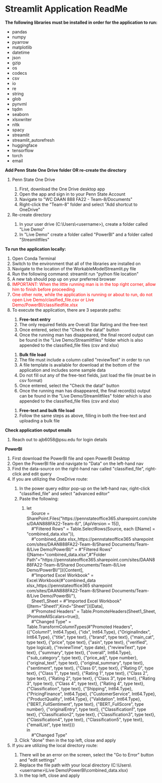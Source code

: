 <h1>Streamlit Application ReadMe</h1>

<b>The following libraries must be installed in order for the application to run:</b>
<ul>
    <li>pandas</li>
    <li>numpy</li>
    <li>pyarrow</li>
    <li>matplotlib</li>
    <li>datetime</li>
    <li>json</li>
    <li>gzip</li>
    <li>os</li>
    <li>codecs</li>
    <li>csv</li>
    <li>io</li>
    <li>re</li>
    <li>string</li>
    <li>glob</li>
    <li>pynvml</li>
    <li>tqdm</li>
    <li>seaborn</li>
    <li>xlsxwriter</li>
    <li>nltk</li>
    <li>spacy</li>
    <li>streamlit</li>
    <li>streamlit_autorefresh</li>
    <li>huggingface</li>
    <li>tensorflow</li>
    <li>torch</li>
    <li>email</li>
</ul>

<b>Add Penn State One Drive folder OR re-create the directory</b>
<ol>
    <li>Penn State One Drive</li>
    <ol>
        <li>First, download the One Drive desktop app</li>
        <li>Open the app and sign in to your Penn State Account</li>
        <li>Navigate to "WC DAAN 888 FA22 - Team-8/Documents"</li>
        <li>Right-click the "Team-8" folder and select "Add shortcut to OneDrive"</li>
    </ol>
    <li>Re-create directory</li>
    <ol>
        <li>In your user drive (C:\Users\&lt;username&gt;), create a folder called "Live Demo"</li>
        <li>In "Live Demo" create a folder called "PowerBI" and a folder called "Streamlitfiles"</li>
    </ol>
</ol>

<b>To run the application locally:</b>
<ol>
    <li>Open Conda Terminal</li>
    <li>Switch to the environment that all of the libraries are installed on</li>
    <li>Navigate to the location of the WorkableModelStreamlit.py file</li>
    <li>Run the following command: streamlit run "python file location"</li>
    <li>A new tab should pop up on your preferred browser</li>
    <li><span style="color:red">IMPORTANT: When the little running man is in the top right corner, allow him to finish before proceeding</span></li>
    <li><span style="color:red">One other note, while the application is running or about to run, do not open Live Demo/clasified_file.csv or Live Demo/PowerBI/classifiedfile.xlsx</span></li>
    <li>To execute the application, there are 3 separate paths:</li>
    <ol>
        <li><b>Free-text entry</b></li>
        <li>The only required fields are Overall Star Rating and the free-text</li>
        <li>Once entered, select the "Check the data!" button</li>
        <li>Once the running man has disappeared, the final record output can be found in the "Live Demo/Streamlitfiles" folder which is also appended to the classified_file files (csv and xlsx)</li>
    </ol>
    <ol>
        <li><b>Bulk file load</b></li>
        <li>The file must include a column called "reviewText" in order to run</li>
        <li>A file template is available for download at the bottom of the application and includes some sample data</li>
        <li>Do not fill out any of the free-text fields, just load the file (must be in csv format)</li>
        <li>Once entered, select the "Check the data!" button</li>
        <li>Once the running man has disappeared, the final record(s) output can be found in the "Live Demo/Streamlitfiles" folder which is also appended to the classified_file files (csv and xlsx)</li>
    </ol>
    <ol>
        <li><b>Free-text and bulk file load</b></li>
        <li>Follow the same steps as above, filling in both the free-text and uploading a bulk file</li>
    </ol>
</ol>

<b>Check application output emails</b>
<ol>
    <li>Reach out to ajb6058@psu.edu for login details</li>
</ol>

<b>PowerBI</b>
<ol>
    <li>First download the PowerBI file and open PowerBI Desktop</li>
    <li>Open the PowerBI file and navigate to "Data" on the left-hand nav</li>
    <li>Find the data-source on the right-hand nav called "classified_file", right-click and edit query</li>
    <li>If you are utilizing the OneDrive route:</li>
    <ol>
        <li>In the power query editor pop-up on the left-hand nav, right-click "classified_file" and select "advanced editor"</li>
        <li>Paste the following:</li>
        <ol>
            <li>let<br />
                    &nbsp;&nbsp;&nbsp;&nbsp;Source = SharePoint.Files("https://pennstateoffice365.sharepoint.com/sites/DAAN888FA22-Team-8/", [ApiVersion = 15]),<br />
                    &nbsp;&nbsp;&nbsp;&nbsp;#"Filtered Rows" = Table.SelectRows(Source, each ([Name] = "combined_data.xlsx")),<br />
                    &nbsp;&nbsp;&nbsp;&nbsp;#"combined_data xlsx_https://pennstateoffice365 sharepoint com/sites/DAAN888FA22-Team-8/Shared Documents/Team-8/Live Demo/PowerBI/" = #"Filtered Rows"{[Name="combined_data.xlsx",#"Folder Path"="https://pennstateoffice365.sharepoint.com/sites/DAAN888FA22-Team-8/Shared Documents/Team-8/Live Demo/PowerBI/"]}[Content],<br />
                    &nbsp;&nbsp;&nbsp;&nbsp;#"Imported Excel Workbook" = Excel.Workbook(#"combined_data xlsx_https://pennstateoffice365 sharepoint com/sites/DAAN888FA22-Team-8/Shared Documents/Team-8/Live Demo/PowerBI/"),<br />
                    &nbsp;&nbsp;&nbsp;&nbsp;Sheet1_Sheet = #"Imported Excel Workbook"{[Item="Sheet1",Kind="Sheet"]}[Data],<br />
                    &nbsp;&nbsp;&nbsp;&nbsp;#"Promoted Headers" = Table.PromoteHeaders(Sheet1_Sheet, [PromoteAllScalars=true]),<br />
                    &nbsp;&nbsp;&nbsp;&nbsp;#"Changed Type" = Table.TransformColumnTypes(#"Promoted Headers",{{"Column1", Int64.Type}, {"idx", Int64.Type}, {"OriginalIndex", Int64.Type}, {"title", type text}, {"brand", type text}, {"main_cat", type text}, {"price", type text}, {"asin", type text}, {"verified", type logical}, {"reviewTime", type date}, {"reviewText", type text}, {"summary", type text}, {"overall", Int64.Type}, {"sub_category", type text}, {"price_adj", type number}, {"original_text", type text}, {"original_summary", type text}, {"sentiment", type text}, {"Class 0", type text}, {"Rating 0", type text}, {"Class 1", type text}, {"Rating 1", type text}, {"Class 2", type text}, {"Rating 2", type text}, {"Class 3", type text}, {"Rating 3", type text}, {"Class 4", type text}, {"Rating 4", type text}, {"Classification", type text}, {"Shipping", Int64.Type}, {"PricingFinance", Int64.Type}, {"CustomerService", Int64.Type}, {"ProductQuality", Int64.Type}, {"Validation", Int64.Type}, {"BERT_FullSentiment", type text}, {"BERT_FullScore", type number}, {"originalEntry", type text}, {"Classification1", type text}, {"Classification2", type text}, {"Classification3", type text}, {"Classification4", type text}, {"Classification5", type text}, {"emailList", type text}})<br />
                in<br />
                    &nbsp;&nbsp;&nbsp;&nbsp;#"Changed Type"</li>
        </ol>
        <li>Click "done" then in the top left, close and apply</li>
    </ol>
    <li>If you are utilizing the local directory route:</li>
    <ol>
        <li>There will be an error on the screen, select the "Go to Error" button and "edit settings"</li>
        <li>Replace the file path with your local directory (C:\Users\&lt;username&gt;\Live Demo\PowerBI\combined_data.xlsx)</li>
        <li>In the top left, close and apply</li>
    </ol>
</ol>